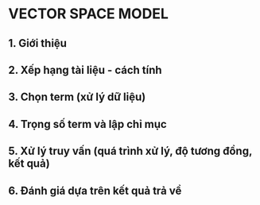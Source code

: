 # VECTOR SPACE MODEL

## 1. Giới thiệu

## 2. Xếp hạng tài liệu - cách tính

## 3. Chọn term (xử lý dữ liệu)

## 4. Trọng số term và lập chỉ mục

## 5. Xử lý truy vấn (quá trình xử lý, độ tương đồng, kết quả)

## 6. Đánh giá dựa trên kết quả trả về
